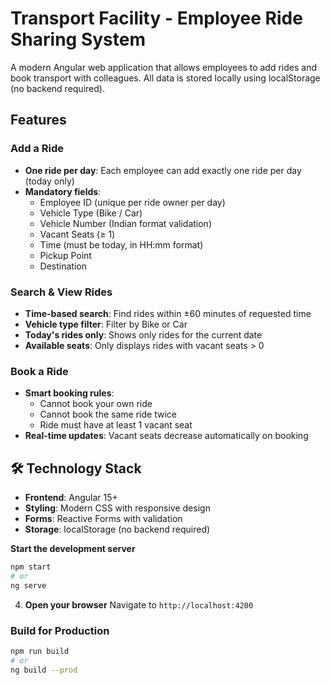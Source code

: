 # Transport Facility - Employee Ride Sharing System

A modern Angular web application that allows employees to add rides and book transport with colleagues. All data is stored locally using localStorage (no backend required).

## Features

### Add a Ride
- **One ride per day**: Each employee can add exactly one ride per day (today only)
- **Mandatory fields**:
  - Employee ID (unique per ride owner per day)
  - Vehicle Type (Bike / Car)
  - Vehicle Number (Indian format validation)
  - Vacant Seats (≥ 1)
  - Time (must be today, in HH:mm format)
  - Pickup Point
  - Destination

### Search & View Rides
- **Time-based search**: Find rides within ±60 minutes of requested time
- **Vehicle type filter**: Filter by Bike or Car
- **Today's rides only**: Shows only rides for the current date
- **Available seats**: Only displays rides with vacant seats > 0

### Book a Ride
- **Smart booking rules**:
  - Cannot book your own ride
  - Cannot book the same ride twice
  - Ride must have at least 1 vacant seat
- **Real-time updates**: Vacant seats decrease automatically on booking

## 🛠️ Technology Stack

- **Frontend**: Angular 15+
- **Styling**: Modern CSS with responsive design
- **Forms**: Reactive Forms with validation
- **Storage**: localStorage (no backend required)


 **Start the development server**
   ```bash
   npm start
   # or
   ng serve
   ```

4. **Open your browser**
   Navigate to `http://localhost:4200`

### Build for Production

```bash
npm run build
# or
ng build --prod
```
